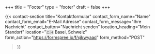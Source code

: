 +++
title =  "Footer"
type = "footer"
draft = false
+++


{{< contact-section
    title="Kontaktformular" 
    contact_form_name="Name"
    contact_form_email="E-Mail Adresse"
    contact_form_message="Ihre Nachricht"
    contact_button="Nachricht senden"
    location_heading="Mein Standort"
    location="🇨🇭 Basel, Schweiz"
    form_action="https://formspree.io/f/xjkwyaad"
    form_method="POST"
>}}

